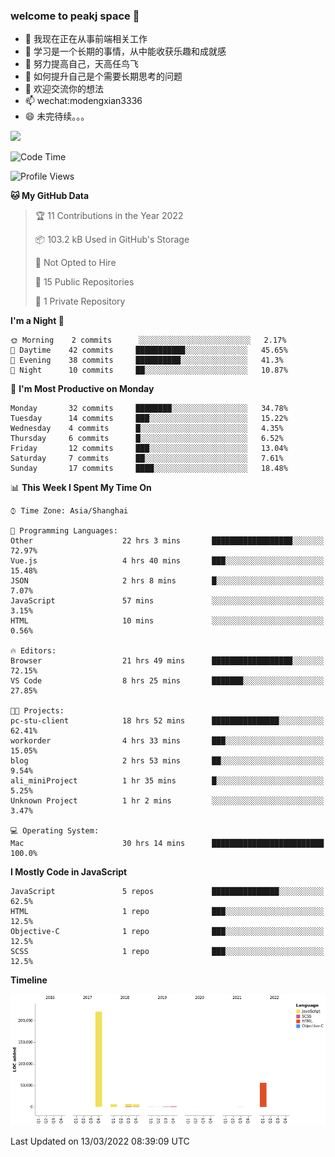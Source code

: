 ### welcome to peakj space 👋



- 🔭 我现在正在从事前端相关工作
- 🌱 学习是一个长期的事情，从中能收获乐趣和成就感
- 👯 努力提高自己，天高任鸟飞
- 🤔 如何提升自己是个需要长期思考的问题
- 💬 欢迎交流你的想法
- 📫 wechat:modengxian3336
- 😄 未完待续。。。

![](https://s2.ax1x.com/2019/06/28/ZKxc4J.jpg)

<!--START_SECTION:waka-->
![Code Time](http://img.shields.io/badge/Code%20Time-1%2C041%20hrs%208%20mins-blue)

![Profile Views](http://img.shields.io/badge/Profile%20Views-0-blue)

**🐱 My GitHub Data** 

> 🏆 11 Contributions in the Year 2022
 > 
> 📦 103.2 kB Used in GitHub's Storage 
 > 
> 🚫 Not Opted to Hire
 > 
> 📜 15 Public Repositories 
 > 
> 🔑 1 Private Repository 
 > 
**I'm a Night 🦉** 

```text
🌞 Morning    2 commits      ░░░░░░░░░░░░░░░░░░░░░░░░░   2.17% 
🌆 Daytime    42 commits     ███████████░░░░░░░░░░░░░░   45.65% 
🌃 Evening    38 commits     ██████████░░░░░░░░░░░░░░░   41.3% 
🌙 Night      10 commits     ██░░░░░░░░░░░░░░░░░░░░░░░   10.87%

```
📅 **I'm Most Productive on Monday** 

```text
Monday       32 commits     ████████░░░░░░░░░░░░░░░░░   34.78% 
Tuesday      14 commits     ███░░░░░░░░░░░░░░░░░░░░░░   15.22% 
Wednesday    4 commits      █░░░░░░░░░░░░░░░░░░░░░░░░   4.35% 
Thursday     6 commits      █░░░░░░░░░░░░░░░░░░░░░░░░   6.52% 
Friday       12 commits     ███░░░░░░░░░░░░░░░░░░░░░░   13.04% 
Saturday     7 commits      ██░░░░░░░░░░░░░░░░░░░░░░░   7.61% 
Sunday       17 commits     ████░░░░░░░░░░░░░░░░░░░░░   18.48%

```


📊 **This Week I Spent My Time On** 

```text
⌚︎ Time Zone: Asia/Shanghai

💬 Programming Languages: 
Other                    22 hrs 3 mins       ██████████████████░░░░░░░   72.97% 
Vue.js                   4 hrs 40 mins       ███░░░░░░░░░░░░░░░░░░░░░░   15.48% 
JSON                     2 hrs 8 mins        █░░░░░░░░░░░░░░░░░░░░░░░░   7.07% 
JavaScript               57 mins             ░░░░░░░░░░░░░░░░░░░░░░░░░   3.15% 
HTML                     10 mins             ░░░░░░░░░░░░░░░░░░░░░░░░░   0.56%

🔥 Editors: 
Browser                  21 hrs 49 mins      ██████████████████░░░░░░░   72.15% 
VS Code                  8 hrs 25 mins       ███████░░░░░░░░░░░░░░░░░░   27.85%

🐱‍💻 Projects: 
pc-stu-client            18 hrs 52 mins      ███████████████░░░░░░░░░░   62.41% 
workorder                4 hrs 33 mins       ███░░░░░░░░░░░░░░░░░░░░░░   15.05% 
blog                     2 hrs 53 mins       ██░░░░░░░░░░░░░░░░░░░░░░░   9.54% 
ali_miniProject          1 hr 35 mins        █░░░░░░░░░░░░░░░░░░░░░░░░   5.25% 
Unknown Project          1 hr 2 mins         ░░░░░░░░░░░░░░░░░░░░░░░░░   3.47%

💻 Operating System: 
Mac                      30 hrs 14 mins      █████████████████████████   100.0%

```

**I Mostly Code in JavaScript** 

```text
JavaScript               5 repos             ███████████████░░░░░░░░░░   62.5% 
HTML                     1 repo              ███░░░░░░░░░░░░░░░░░░░░░░   12.5% 
Objective-C              1 repo              ███░░░░░░░░░░░░░░░░░░░░░░   12.5% 
SCSS                     1 repo              ███░░░░░░░░░░░░░░░░░░░░░░   12.5%

```


**Timeline**

![Chart not found](https://raw.githubusercontent.com/PeakJ/PeakJ/master/charts/bar_graph.png) 


 Last Updated on 13/03/2022 08:39:09 UTC
<!--END_SECTION:waka-->
